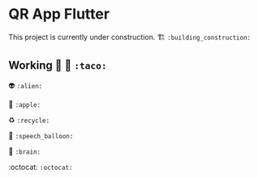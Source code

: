 # QR App Flutter

This project is currently under construction. :building_construction:  	```:building_construction:```

## Working 👷 :taco: ``:taco:``

:alien: ``:alien:``

:apple: ``:apple:``

:recycle: ``:recycle:``

:speech_balloon: ``:speech_balloon:``

:brain: ``:brain: ``

:octocat:  ``:octocat: ``